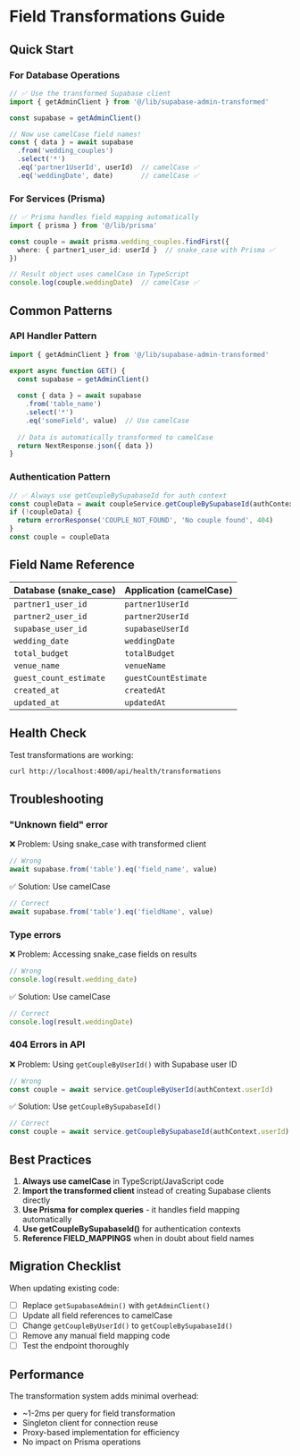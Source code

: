 # Field Transformations Guide

## Quick Start

### For Database Operations
```typescript
// ✅ Use the transformed Supabase client
import { getAdminClient } from '@/lib/supabase-admin-transformed'

const supabase = getAdminClient()

// Now use camelCase field names!
const { data } = await supabase
  .from('wedding_couples')
  .select('*')
  .eq('partner1UserId', userId)  // camelCase ✅
  .eq('weddingDate', date)       // camelCase ✅
```

### For Services (Prisma)
```typescript
// ✅ Prisma handles field mapping automatically
import { prisma } from '@/lib/prisma'

const couple = await prisma.wedding_couples.findFirst({
  where: { partner1_user_id: userId }  // snake_case with Prisma ✅
})

// Result object uses camelCase in TypeScript
console.log(couple.weddingDate)  // camelCase ✅
```

## Common Patterns

### API Handler Pattern
```typescript
import { getAdminClient } from '@/lib/supabase-admin-transformed'

export async function GET() {
  const supabase = getAdminClient()
  
  const { data } = await supabase
    .from('table_name')
    .select('*')
    .eq('someField', value)  // Use camelCase
  
  // Data is automatically transformed to camelCase
  return NextResponse.json({ data })
}
```

### Authentication Pattern
```typescript
// ✅ Always use getCoupleBySupabaseId for auth context
const coupleData = await coupleService.getCoupleBySupabaseId(authContext.userId)
if (!coupleData) {
  return errorResponse('COUPLE_NOT_FOUND', 'No couple found', 404)
}
const couple = coupleData
```

## Field Name Reference

| Database (snake_case) | Application (camelCase) |
|----------------------|------------------------|
| `partner1_user_id` | `partner1UserId` |
| `partner2_user_id` | `partner2UserId` |
| `supabase_user_id` | `supabaseUserId` |
| `wedding_date` | `weddingDate` |
| `total_budget` | `totalBudget` |
| `venue_name` | `venueName` |
| `guest_count_estimate` | `guestCountEstimate` |
| `created_at` | `createdAt` |
| `updated_at` | `updatedAt` |

## Health Check

Test transformations are working:
```bash
curl http://localhost:4000/api/health/transformations
```

## Troubleshooting

### "Unknown field" error
❌ Problem: Using snake_case with transformed client
```typescript
// Wrong
await supabase.from('table').eq('field_name', value)
```

✅ Solution: Use camelCase
```typescript
// Correct  
await supabase.from('table').eq('fieldName', value)
```

### Type errors
❌ Problem: Accessing snake_case fields on results
```typescript
// Wrong
console.log(result.wedding_date)
```

✅ Solution: Use camelCase
```typescript
// Correct
console.log(result.weddingDate)
```

### 404 Errors in API
❌ Problem: Using `getCoupleByUserId()` with Supabase user ID
```typescript
// Wrong
const couple = await service.getCoupleByUserId(authContext.userId)
```

✅ Solution: Use `getCoupleBySupabaseId()`
```typescript
// Correct
const couple = await service.getCoupleBySupabaseId(authContext.userId)
```

## Best Practices

1. **Always use camelCase** in TypeScript/JavaScript code
2. **Import the transformed client** instead of creating Supabase clients directly
3. **Use Prisma for complex queries** - it handles field mapping automatically
4. **Use getCoupleBySupabaseId()** for authentication contexts
5. **Reference FIELD_MAPPINGS** when in doubt about field names

## Migration Checklist

When updating existing code:
- [ ] Replace `getSupabaseAdmin()` with `getAdminClient()`
- [ ] Update all field references to camelCase
- [ ] Change `getCoupleByUserId()` to `getCoupleBySupabaseId()`
- [ ] Remove any manual field mapping code
- [ ] Test the endpoint thoroughly

## Performance

The transformation system adds minimal overhead:
- ~1-2ms per query for field transformation
- Singleton client for connection reuse
- Proxy-based implementation for efficiency
- No impact on Prisma operations